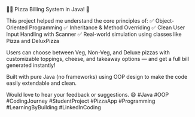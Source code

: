 👨‍💻 Pizza Billing System in Java! 🍕

This project helped me understand the core principles of:
✅ Object-Oriented Programming
✅ Inheritance & Method Overriding
✅ Clean User Input Handling with Scanner
✅ Real-world simulation using classes like Pizza and DeluxPizza

Users can choose between Veg, Non-Veg, and Deluxe pizzas with customizable toppings, cheese, and takeaway options — and get a full bill generated instantly!

Built with pure Java (no frameworks) using OOP design to make the code easily extendable and clean.

Would love to hear your feedback or suggestions. 😄
#Java #OOP #CodingJourney #StudentProject #PizzaApp #Programming #LearningByBuilding #LinkedInCoding
